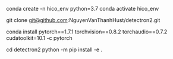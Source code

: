conda create -n hico_env python=3.7
conda activate hico_env

git clone git@github.com:NguyenVanThanhHust/detectron2.git

conda install pytorch==1.7.1 torchvision==0.8.2 torchaudio==0.7.2 cudatoolkit=10.1 -c pytorch

cd detectron2
python -m pip install -e .

